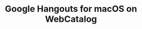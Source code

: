 ---
name: Google Hangouts
category: Social Networking
title: Google Hangouts for macOS on WebCatalog
key: google-hangouts
fullUrl: 'https://hangouts.google.com'
hostname: hangouts.google.com

---